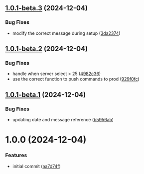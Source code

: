 ## [1.0.1-beta.3](https://github.com/MathisEngels/tnl-discord-bot/compare/v1.0.1-beta.2...v1.0.1-beta.3) (2024-12-04)


### Bug Fixes

* modify the correct message during setup ([3da2374](https://github.com/MathisEngels/tnl-discord-bot/commit/3da23743688778fab2eb441423d1372e5506048b))

## [1.0.1-beta.2](https://github.com/MathisEngels/tnl-discord-bot/compare/v1.0.1-beta.1...v1.0.1-beta.2) (2024-12-04)


### Bug Fixes

* handle when server select > 25 ([4982c36](https://github.com/MathisEngels/tnl-discord-bot/commit/4982c36d008f8ad0427e464e5c832b32de989d67))
* use the correct function to push commands to prod ([929f0fc](https://github.com/MathisEngels/tnl-discord-bot/commit/929f0fc5140afb791790b350a129ea1bed9c9020))

## [1.0.1-beta.1](https://github.com/MathisEngels/tnl-discord-bot/compare/v1.0.0...v1.0.1-beta.1) (2024-12-04)


### Bug Fixes

* updating date and message reference ([b5956ab](https://github.com/MathisEngels/tnl-discord-bot/commit/b5956ab5fe402f31c4573a89a0baf505fc5489c4))

# 1.0.0 (2024-12-04)


### Features

* initial commit ([aa7d74f](https://github.com/MathisEngels/tnl-discord-bot/commit/aa7d74f7c16cfb0240767d9b251fbc89dfe2fa36))
